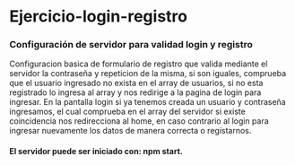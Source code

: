 # Ejercicio-login-registro
### Configuración de servidor para validad login y registro

Configuracion basica de formulario de registro que valida mediante el servidor la contraseña y repeticion de la misma, si son iguales, comprueba que el usuario ingresado no exista en el array de usuarios, si no esta registrado lo ingresa al array y nos redirige a la pagina de login para ingresar.
En la pantalla login si ya tenemos creada un usuario y contraseña ingresamos, el cual comprueba en el array del servidor si existe coincidencia nos redirecciona al home, en caso contrario al login para ingresar nuevamente los datos de manera correcta o registarnos.

#### El servidor puede ser iniciado con: npm start.